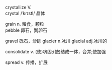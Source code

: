 crystallize V.  
crystal /ˈkrɪstl/ 晶体

grain n. 粮食，颗粒  
pebble 卵石，鹅卵石

gravel 砾石，沙砾
glacier n.冰川
glacial adj.冰川的

consolidate v. (使)巩固;(使)结成一体，合并;使加强

spread v. 传播，扩展
